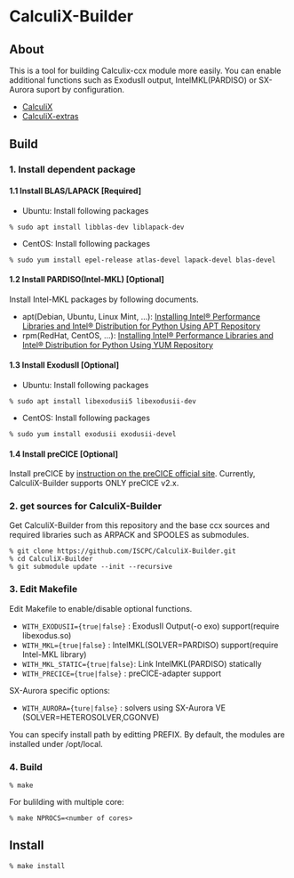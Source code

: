 # CalculiX-Builder
## About
This is a tool for building Calculix-ccx module more easily.
You can enable additional functions such as ExodusII output, IntelMKL(PARDISO)
or SX-Aurora suport by configuration.

- [CalculiX](http://www.calculix.de/)
- [CalculiX-extras](https://www.openaircraft.com/calculix-extras/)

## Build
### 1. Install dependent package
#### 1.1 Install BLAS/LAPACK \[Required\]
- Ubuntu: Install following packages
```
% sudo apt install libblas-dev liblapack-dev
```
- CentOS: Install following packages
```
% sudo yum install epel-release atlas-devel lapack-devel blas-devel
```

#### 1.2 Install PARDISO(Intel-MKL) \[Optional\]
Install Intel-MKL packages by following documents.
- apt(Debian, Ubuntu, Linux Mint, ...): [Installing Intel® Performance Libraries and Intel® Distribution for Python Using APT Repository](https://software.intel.com/content/www/us/en/develop/articles/installing-intel-free-libs-and-python-apt-repo.html)
- rpm(RedHat, CentOS, ...): [Installing Intel® Performance Libraries and Intel® Distribution for Python Using YUM Repository](https://software.intel.com/content/www/us/en/develop/articles/installing-intel-free-libs-and-python-yum-repo.html)

#### 1.3 Install ExodusII \[Optional\]
- Ubuntu: Install following packages
```
% sudo apt install libexodusii5 libexodusii-dev
```
- CentOS: Install following packages
```
% sudo yum install exodusii exodusii-devel
```

#### 1.4 Install preCICE \[Optional\]
Install preCICE by [instruction on the preCICE official site](https://github.com/precice/precice/wiki/Building:-Using-CMake).
Currently, CalculiX-Builder supports ONLY preCICE v2.x.

### 2. get sources for CalculiX-Builder
Get CalculiX-Builder from this repository and the base ccx sources and required libraries such as ARPACK and SPOOLES as submodules.
```
% git clone https://github.com/ISCPC/CalculiX-Builder.git
% cd CalculiX-Builder
% git submodule update --init --recursive
```

### 3. Edit Makefile
Edit Makefile to enable/disable optional functions.
- `WITH_EXODUSII={true|false}`  : ExodusII Output(-o exo) support(require libexodus.so)
- `WITH_MKL={true|false}`       : IntelMKL(SOLVER=PARDISO) support(require Intel-MKL library)
- `WITH_MKL_STATIC={true|false}`: Link IntelMKL(PARDISO) statically
- `WITH_PRECICE={true|false}`   : preCICE-adapter support

SX-Aurora specific options:
- `WITH_AURORA={ture|false}`     : solvers using SX-Aurora VE (SOLVER=HETEROSOLVER,CGONVE)

You can specify install path by editting PREFIX. By default, the modules are installed under /opt/local.

### 4. Build
```
% make
```

For bulilding with multiple core:

```
% make NPROCS=<number of cores>
```

## Install
```
% make install
```
